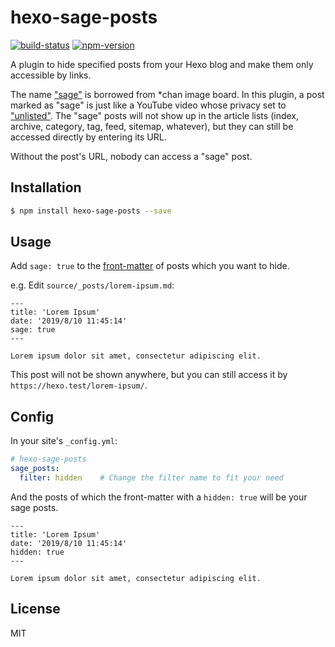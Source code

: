 # hexo-sage-posts

[![build-status](https://travis-ci.org/printempw/hexo-sage-posts.svg?branch=master)](https://travis-ci.org/printempw/hexo-sage-posts)
[![npm-version](https://img.shields.io/npm/v/hexo-sage-posts.svg)](https://www.npmjs.com/package/hexo-sage-posts)

A plugin to hide specified posts from your Hexo blog and make them only accessible by links.

The name ["sage"](https://knowyourmeme.com/memes/sage) is borrowed from *chan image board. In this plugin, a post marked as "sage" is just like a YouTube video whose privacy set to ["unlisted"](https://support.google.com/youtube/answer/157177). The "sage" posts will not show up in the article lists (index, archive, category, tag, feed, sitemap, whatever), but they can still be accessed directly by entering its URL.

Without the post's URL, nobody can access a "sage" post.

## Installation

``` bash
$ npm install hexo-sage-posts --save
```

## Usage

Add `sage: true` to the [front-matter](https://hexo.io/docs/front-matter) of posts which you want to hide.

e.g. Edit `source/_posts/lorem-ipsum.md`:

```text
---
title: 'Lorem Ipsum'
date: '2019/8/10 11:45:14'
sage: true
---

Lorem ipsum dolor sit amet, consectetur adipiscing elit.
```

This post will not be shown anywhere, but you can still access it by `https://hexo.test/lorem-ipsum/`.

## Config

In your site's `_config.yml`:

```yml
# hexo-sage-posts
sage_posts:
  filter: hidden    # Change the filter name to fit your need
```

And the posts of which the front-matter with a `hidden: true` will be your sage posts.

```text
---
title: 'Lorem Ipsum'
date: '2019/8/10 11:45:14'
hidden: true
---

Lorem ipsum dolor sit amet, consectetur adipiscing elit.
```

## License

MIT

